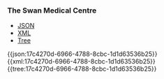 ### The Swan Medical Centre

<div class="nhsd-!t-margin-bottom-6">
  <ul class="nav nav-tabs" role="tablist">
        <li role="presentation" class="active">
            <a href="#JSON" role="tab" data-toggle="tab">JSON</a>
        </li>
         <li role="presentation">
            <a href="#XML" role="tab" data-toggle="tab">XML</a>
        </li>
        <li role="presentation">
            <a href="#Tree" role="tab" data-toggle="tab">Tree</a>
        </li>
  </ul>
    
  <div class="tab-content snippet">
    <div id="JSON" role="tabpanel" class="tab-pane active">
{{json:17c4270d-6966-4788-8cbc-1d1d63536b25}}
    </div>
    <div id="XML" role="tabpanel" class="tab-pane">
{{xml:17c4270d-6966-4788-8cbc-1d1d63536b25}}
    </div>
    <div id="Tree" role="tabpanel" class="tab-pane">
{{tree:17c4270d-6966-4788-8cbc-1d1d63536b25}}
    </div>
  </div>
</div>
